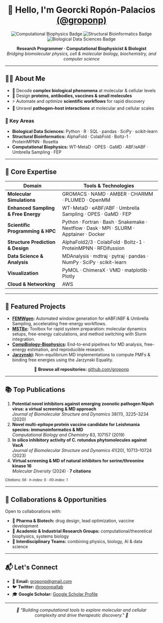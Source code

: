 <h1 align="center">👋 Hello, I'm <b>Georcki Ropón-Palacios</b> <a href="https://github.com/groponp">(@groponp)</a></h1>

<p align="center">
  <img src="https://img.shields.io/badge/Computational%20Biophysics-%F0%9F%94%8E-blue?style=for-the-badge" alt="Computational Biophysics Badge">
  <img src="https://img.shields.io/badge/Structural%20Bioinformatics-%F0%9F%94%A5-orange?style=for-the-badge" alt="Structural Bioinformatics Badge">
  <img src="https://img.shields.io/badge/Biological%20Data%20Sciences-%F0%9F%93%88-green?style=for-the-badge" alt="Biological Data Sciences Badge">
</p>

<p align="center">
  <b>Research Programmer · Computational Biophysicist & Biologist</b><br>
  <i>Bridging biomolecular physics, cell & molecular biology, biochemistry, and computer science</i>
</p>

---

## 🧑‍💼 About Me

- 🔬 Decode <b>complex biological phenomena</b> at molecular & cellular levels  
- 🧬 Design <b>proteins, antibodies, vaccines & small molecules</b>  
- ⚡ Automate and optimize <b>scientific workflows</b> for rapid discovery  
- 🦠 Unravel <b>pathogen–host interactions</b> at molecular and cellular scales  

### 🔑 Key Areas

- <b>Biological Data Sciences:</b> Python · R · SQL · pandas · SciPy · scikit-learn  
- <b>Structural Bioinformatics:</b> AlphaFold · ColabFold · Boltz-1 · ProteinMPNN · Rosetta  
- <b>Computational Biophysics:</b> WT-MetaD · OPES · GaMD · ABF/eABF · Umbrella Sampling · FEP  

---

## 🚀 Core Expertise

| Domain                                    | Tools & Technologies                                                                     |
| ------------------------------------------ | ---------------------------------------------------------------------------------------- |
| **Molecular Simulations**                  | GROMACS · NAMD · AMBER · CHARMM · PLUMED · OpenMM                                        |
| **Enhanced Sampling & Free Energy**        | WT-MetaD · eABF/ABF · Umbrella Sampling · OPES · GaMD · FEP                              |
| **Scientific Programming & HPC**           | Python · Fortran · Bash · Snakemake · Nextflow · Dask · MPI · SLURM · Apptainer · Docker |
| **Structure Prediction & Design**          | AlphaFold2/3 · ColabFold · Boltz-1 · ProteinMPNN · RFDifussion                               |
| **Data Science & Analysis**                | MDAnalysis · mdtraj · pytraj · pandas · NumPy · SciPy · scikit-learn                     |
| **Visualization**                          | PyMOL · ChimeraX · VMD · matplotlib · Plotly                                             |
| **Cloud & Networking**                     | AWS                                                                                      |

---

## 🌟 Featured Projects

- **[FEMWgen](https://github.com/groponp/FEMWgen):** Automated window generation for eABF/ABF & Umbrella Sampling, accelerating free-energy workflows.
- **[MSTBx](https://github.com/groponp/MSTBx):** Toolbox for rapid system preparation: molecular dynamics setups, free-energy calculations, and method switching with Slurm integration.
- **[CompBiology-Biophysics](https://github.com/groponp/CompBiology-Biophysics):** End-to-end pipelines for MD analysis, free-energy estimation, and reproducible research.
- **[Jarzynski](https://github.com/groponp/Jarzynski):** Non-equilibrium MD implementations to compute PMFs & binding free energies using the Jarzynski Equality.

<p align="center">
  🚀 <b>Browse all repositories:</b> <a href="https://github.com/groponp?tab=repositories">github.com/groponp</a>
</p>

---

## 📚 Top Publications

1. **Potential novel inhibitors against emerging zoonotic pathogen Nipah virus: a virtual screening & MD approach**  
   <i>Journal of Biomolecular Structure and Dynamics</i> 38(11), 3225–3234 (2020)
2. **Novel multi-epitope protein vaccine candidate for Leishmania species: immunoinformatics & MD**  
   <i>Computational Biology and Chemistry</i> 83, 107157 (2019)
3. **In silico inhibitory activity of C. rotundus phytomolecules against VacA**  
   <i>Journal of Biomolecular Structure and Dynamics</i> 41(20), 10713–10724 (2023)
4. **Virtual screening & MD of natural inhibitors for serine/threonine kinase 16**  
   <i>Molecular Diversity</i> (2024) · <b>7 citations</b>

<sub><i>Citations: 56 · h-index: 5 · i10-index: 1</i></sub>

---

## 🤝 Collaborations & Opportunities

Open to collaborations with:

- 💊 <b>Pharma & Biotech:</b> drug design, lead optimization, vaccine development  
- 🧪 <b>Academic & Industrial Research Groups:</b> computational/theoretical biophysics, systems biology  
- 🤖 <b>Interdisciplinary Teams:</b> combining physics, biology, AI & data science  

---

## 📬 Let's Connect

- 📧 **Email:** [groponp@gmail.com](mailto:groponp@gmail.com)
- 🐦 **Twitter:** [@roponpallab](https://twitter.com/roponpallab)
- 🎓 **Google Scholar:** [Google Scholar Profile](https://scholar.google.com/citations?user=fl8ehh8AAAAJ&hl=pt-BR)

---

<p align="center">
  <em>🌟 "Building computational tools to explore molecular and cellular complexity and drive therapeutic discovery." 🌟</em>
</p>
